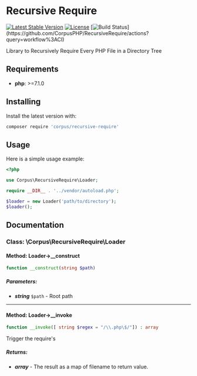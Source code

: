 # Recursive Require

[![Latest Stable Version](https://poser.pugx.org/corpus/recursive-require/version)](https://packagist.org/packages/corpus/recursive-require)
[![License](https://poser.pugx.org/corpus/recursive-require/license)](https://packagist.org/packages/corpus/recursive-require)
[![Build Status](https://github.com/CorpusPHP/RecursiveRequire/workflows/CI/badge.svg?)](https://github.com/CorpusPHP/RecursiveRequire/actions?query=workflow%3ACI)


Library to Recursively Require Every PHP File in a Directory Tree

## Requirements

- **php**: >=7.1.0

## Installing

Install the latest version with:

```bash
composer require 'corpus/recursive-require'
```

## Usage

Here is a simple usage example:

```php
<?php

use Corpus\RecursiveRequire\Loader;

require __DIR__ . '../vendor/autoload.php';

$loader = new Loader('path/to/directory');
$loader();

```

## Documentation

### Class: \Corpus\RecursiveRequire\Loader

#### Method: Loader->__construct

```php
function __construct(string $path)
```

##### Parameters:

- ***string*** `$path` - Root path

---

#### Method: Loader->__invoke

```php
function __invoke([ string $regex = "/\\.php\$/"]) : array
```

Trigger the require's

##### Returns:

- ***array*** - The result as a map of filename to return value.